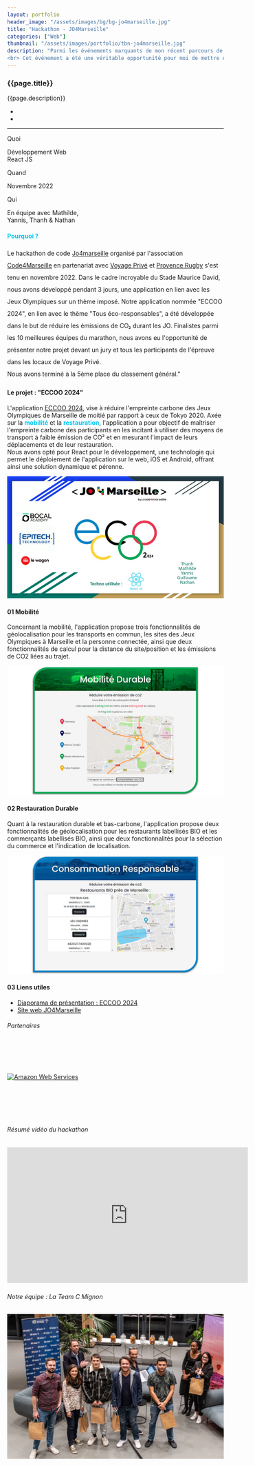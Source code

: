 ```yaml
---
layout: portfolio
header_image: "/assets/images/bg/bg-jo4marseille.jpg"
title: "Hackathon - JO4Marseille"
categories: ["Web"]
thumbnail: "/assets/images/portfolio/tbn-jo4marseille.jpg"
description: "Parmi les événements marquants de mon récent parcours de développeur se trouve le hackathon de code Jo4marseille organisé par l'association Code4Marseille. <br> Réunissant plus d'une centaine de candidats répartis en 20 équipes sur une durée de trois jours, l'objectif était de coder une application en lien avec les Jeux Olympiques Paris 2024, dont certaines épreuves sont organisées à Marseille.
<br> Cet événement a été une véritable opportunité pour moi de mettre en avant mes compétences et ma passion pour la programmation."
---
```

<div class="col-lg-8 text-left pf-container">
	<h3 class="mb-3 mt-3 project-title">{{page.title}}</h3>
	<p class="mb-0">{{page.description}}</p>
  <div>
    <ul class="list-inline project-links d-flex flex-fill justify-content-start">
      <li class="list-inline-item">
        <a href="https://dev.jo4marseille.fr/" target="_blank" title="Visiter le site web"><i class="fa-solid fa-globe"></i></a>
      </li>
      <li class="list-inline-item">
        <a href="https://youtu.be/_Fnhrzcc-Hk?feature=shared" target="_blank" title="Voir la vidéo sur Youtube" class="align-items-end"><i class="fa-brands fa-youtube"></i></a>
      </li>
    </ul>
  </div>

  <hr class="my-5">

  <div class="row">
      <div class="col-lg-4 text-center">
        <p class="text-color font-weight-bold mb-2">Quoi</p>
        <p>Développement Web <br> React JS</p>
      </div>
      <div class="col-lg-4 text-center">
        <p class="text-color font-weight-bold mb-2">Quand</p>
        <p>Novembre 2022</p>
      </div>
      <div class="col-lg-4 text-center">
        <p class="text-color font-weight-bold mb-2">Qui</p>
        <p>En équipe avec Mathilde, <br> Yannis, Thanh & Nathan </p>
      </div>
  </div>
</div>

<div class="section-why">
  <div class="container text-center">
    <h4 class="mb-3" style="color: #00c8f2">Pourquoi ?</h4>
	    <p class="project-caption" style="line-height: 200%;">Le hackathon de code <a href="https://dev.jo4marseille.fr/" target="_blank">Jo4marseille</a> organisé par l'association <a href="https://code4sud.fr/" target="_blank">Code4Marseille</a> en partenariat avec <a href="https://www.people-voyage-prive.com/" target="_blank">Voyage Privé</a> et <a href="https://www.provencerugby.com/" target="_blank">Provence Rugby</a> s'est tenu en novembre 2022.
      Dans le cadre incroyable du Stade Maurice David, nous avons développé pendant 3 jours, une application en lien avec les Jeux Olympiques sur un thème imposé. Notre application nommée "ECCOO 2024", en lien avec le thème "Tous éco-responsables", a été développée dans le but de réduire les émissions de CO₂ durant les JO.
      Finalistes parmi les 10 meilleures équipes du marathon, nous avons eu l'opportunité de présenter notre projet devant un jury et tous les participants de l'épreuve dans les locaux de Voyage Privé. <br>Nous avons terminé à la 5ème place du classement général."</p>
  </div>
</div>

<div class="container">
  <div class="service-2 col-lg-12 mt-5">
    <h4>Le projet : "ECCOO 2024"</h4>
  </div>

  <div class="user-flow mt-5">
    <p>L'application <a href="https://drive.google.com/file/d/1pGkjM6lqMDXAvmxVeCqIy0bboF69610B/view?usp=drive_link" target="_blank">ECCOO 2024</a>, vise à réduire l'empreinte carbone des Jeux Olympiques de Marseille de moitié par rapport à ceux de Tokyo 2020. Axée sur la <strong  style="color: #00c8f2">mobilité</strong> et la <strong style="color: #00c8f2">restauration</strong>, l'application a pour objectif de maîtriser l'empreinte carbone des participants en les incitant à utiliser des moyens de transport à faible émission de CO² et en mesurant l'impact de leurs déplacements et de leur restauration.
    <br>Nous avons opté pour React pour le développement, une technologie qui permet le déploiement de l'application sur le web, iOS et Android, offrant ainsi une solution dynamique et pérenne.</p>
    <div class="col my-3 px-0 paysage-container">
      <div class="fade-in animscroll">
      <a href="https://drive.google.com/file/d/1pGkjM6lqMDXAvmxVeCqIy0bboF69610B/view?usp=drive_link" target="_blank"><img src="/assets/images/portfolio/jo4marseille/jo4marseille-pres.jpg" alt="ECCOO 2024 - JO4Marseille" class="project-img" loading="lazy"></a>
    </div>
    </div>
    <h4><span class="step">01</span> Mobilité</h4>
    <p>Concernant la mobilité, l'application propose trois fonctionnalités de géolocalisation pour les transports en commun, les sites des Jeux Olympiques à Marseille et la personne connectée, ainsi que deux fonctionnalités de calcul pour la distance du site/position et les émissions de CO2 liées au trajet.</p>
    <div class="col my-3 px-0 paysage-container">
      <div class="fade-in animscroll">
        <img src="/assets/images/portfolio/jo4marseille/mobilite-durable.jpg" alt="Mobilité durable - ECCOO 2024" class="project-img" loading="lazy">
      </div>
    </div>
    <h4><span class="step">02</span> Restauration Durable</h4>
    <p>Quant à la restauration durable et bas-carbone, l'application propose deux fonctionnalités de géolocalisation pour les restaurants labellisés BIO et les commerçants labellisés BIO, ainsi que deux fonctionnalités pour la sélection du commerce et l'indication de localisation.</p>
    <div class="col my-3 px-0 paysage-container">
      <div class="fade-in animscroll">
        <img src="/assets/images/portfolio/jo4marseille/conso-responsable.jpg" alt="Restauration responsable - ECCOO 2024" class="project-img" loading="lazy">
      </div>
    </div>
    <h4><span class="step">03</span> Liens utiles</h4>
    <ul class="links-list">
      <li><a href="https://drive.google.com/file/d/1pGkjM6lqMDXAvmxVeCqIy0bboF69610B/view?usp=drive_link" target="_blank"><i class="fa-sharp fa-solid fa-arrow-up-right-from-square"></i>Diaporama de présentation : ECCOO 2024</a></li>
      <li><a href="https://dev.jo4marseille.fr/" target="_blank"><i class="fa-sharp fa-solid fa-arrow-up-right-from-square"></i>Site web JO4Marseille</a></li>
    </ul>
    <h6>Partenaires</h6>
    <div class="" style="padding: 35px 0px 35px 0px">
      <div class="row clients-wrap">
        <div>
          <a href="https://code4sud.fr/" target="_blank"><img src="{{'/assets/images/clients/code4marseille.png' | relative_url}}" alt="" class="img-fluid mx-auto" loading="lazy"></a>
        </div>
        <div>
          <a href="https://www.people-voyage-prive.com/" target="_blank"><img src="{{'/assets/images/clients/voyage-prive.png' | relative_url}}" alt="" class="img-fluid mx-auto" loading="lazy"></a>
        </div>
        <div>
          <a href="https://aws.amazon.com/fr/?nc2=h_lg" target="_blank"><img src="{{'/assets/images/clients/aws.png' | relative_url}}" alt="Amazon Web Services" class="img-fluid mx-auto" loading="lazy"></a>
        </div>
        <div>
          <a href="https://www.departement13.fr/" target="_blank"><img src="{{'/assets/images/clients/bouches-du-rhone-13-logo.png' | relative_url}}" alt="" class="img-fluid mx-auto" loading="lazy"></a>
        </div>
        <div>
          <a href="https://www.myprovence.fr/" target="_blank"><img src="{{'/assets/images/clients/provencetourisme.png' | relative_url}}" alt="" class="img-fluid mx-auto" loading="lazy"></a>
        </div>
        <div>
          <a href="https://inco-group.co/" target="_blank"><img src="{{'/assets/images/clients/inco.png' | relative_url}}" alt="" class="img-fluid mx-auto" loading="lazy"></a>
        </div>
      </div>
	  </div>
    <h6>Résumé vidéo du hackathon</h6>
    <div class="video-responsive mb-5">
      <iframe width="560" height="315" src="https://www.youtube.com/embed/_Fnhrzcc-Hk?si=RU0qxqxyokfecG_p" title="YouTube video player" frameborder="0" allow="accelerometer; autoplay; clipboard-write; encrypted-media; gyroscope; picture-in-picture; web-share" allowfullscreen></iframe>
    </div>
    <h6>Notre équipe : La Team C Mignon</h6>
    <div class="col my-3 px-0 paysage-container">
      <div class="fade-in animscroll">
        <img src="/assets/images/portfolio/jo4marseille/team-hackathon.jpg" alt="Team C Mignon - Hackathon JO4Marseille 2022" class="project-img" loading="lazy">
      </div>
    </div>
  </div>
</div>

